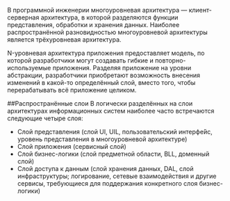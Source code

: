 В программной инженерии многоуровневая архитектура — клиент-серверная архитектура, в которой разделяются функции представления,
обработки и хранения данных. Наиболее распространённой разновидностью многоуровневой архитектуры является трёхуровневая архитектура.

N-уровневая архитектура приложения предоставляет модель, по которой разработчики могут создавать гибкие 
и повторно-используемые приложения. Разделяя приложение на уровни абстракции, 
разработчики приобретают возможность внесения изменений в какой-то определённый слой, 
вместо того, чтобы перерабатывать всё приложение целиком.


##Распространённые слои
В логически разделённых на слои архитектурах информационных систем наиболее часто встречаются следующие четыре слоя:
* Слой представления (слой UI, UIL, пользовательский интерфе́йс, уровень представления в многоуровневой архитектуре)
* Слой приложения (сервисный слой)
* Слой бизнес-логики (слой предметной области, BLL, доменный слой)
* Слой доступа к данным (слой хранения данных, DAL, слой инфраструктуры; логирование, сетевые взаимодействия и другие сервисы,
требующиеся для поддержания конкретного слоя бизнес-логики)
